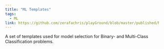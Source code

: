```yaml
---
title: "ML Templates"
tags:
  - ML
link: https://github.com/zerafachris/playGround/blob/master/published/MLtemplates/readme.md
---
```


A set of templates used for model selection for Binary- and Multi-Class Classification problems.